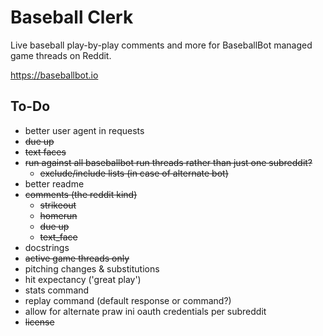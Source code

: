 # Baseball Clerk

Live baseball play-by-play comments and more for BaseballBot managed game threads on Reddit.

https://baseballbot.io

## To-Do

* better user agent in requests
* ~~due up~~
* ~~text faces~~
* ~~run against all baseballbot run threads rather than just one subreddit?~~
  * ~~exclude/include lists (in case of alternate bot)~~
* better readme
* ~~comments (the reddit kind)~~
  * ~~strikeout~~
  * ~~homerun~~
  * ~~due up~~
  * ~~text_face~~
* docstrings
* ~~active game threads only~~
* pitching changes & substitutions
* hit expectancy ('great play')
* stats command
* replay command (default response or command?)
* allow for alternate praw ini oauth credentials per subreddit
* ~~license~~
